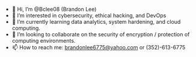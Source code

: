 - 👋 Hi, I’m @Bclee08 (Brandon Lee)
- 👀 I’m interested in cybersecurity, ethical hacking, and DevOps
- 🌱 I’m currently learning data analytics, system hardening, and cloud computing.
- 💞️ I’m looking to collaborate on the security of encryption / protection of computing environments.
- 📫 How to reach me: brandonlee6775@yahoo.com or (352)-613-6775

<!---
Bclee08/Bclee08 is a ✨ special ✨ repository because its `README.md` (this file) appears on your GitHub profile.
You can click the Preview link to take a look at your changes.
--->

